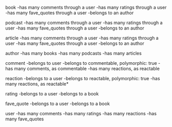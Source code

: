 

book
-has many comments through a user
-has many ratings through a user
-has many fave_quotes through a user
-belongs to an author

podcast
-has many comments through a user
-has many ratings through a user
-has many fave_quotes through a user
-belongs to an author

article
-has many comments through a user
-has many ratings through a user
-has many fave_quotes through a user
-belongs to an author

author
-has many books
-has many podcasts
-has many articles

comment
-belongs to user
-belongs to commentable, polymorphic: true
-has many comments, as commentable
-has many reactions, as reactable

reaction
-belongs to a user
-belongs to reactable, polymorphic: true
-has many reactions, as reactable*

rating
-belongs to a user
-belongs to a book

fave_quote
-belongs to a user
-belongs to a book

user
-has many comments
-has many ratings
-has many reactions
-has many fave_quotes